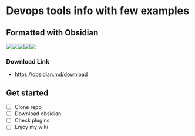 # Devops tools info with few examples
## Formatted with Obsidian
![](https://upload.wikimedia.org/wikipedia/commons/thumb/1/10/2023_Obsidian_logo.svg/120px-2023_Obsidian_logo.svg.png)![](https://cdn.iconscout.com/icon/free/png-128/markdown-3772806-3146939.png)![](https://k8sdesiredstate.github.io/k8s_logo.png)![](https://www.shareicon.net/data/128x128/2017/02/15/878980_linux_512x512.png)![](https://brandslogos.com/wp-content/uploads/thumbs/docker-logo.png)
### Download Link
- https://obsidian.md/download
## Get started
- [ ] Clone repo
- [ ] Download obsidian
- [ ] Check plugins
- [ ] Enjoy my wiki
